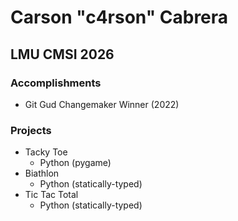 # Carson "c4rson" Cabrera #
## LMU CMSI 2026 ##

### Accomplishments ###
- Git Gud Changemaker Winner (2022)

### Projects ###
- Tacky Toe
  - Python (pygame)
- Biathlon
  - Python (statically-typed)
- Tic Tac Total
  - Python (statically-typed)
